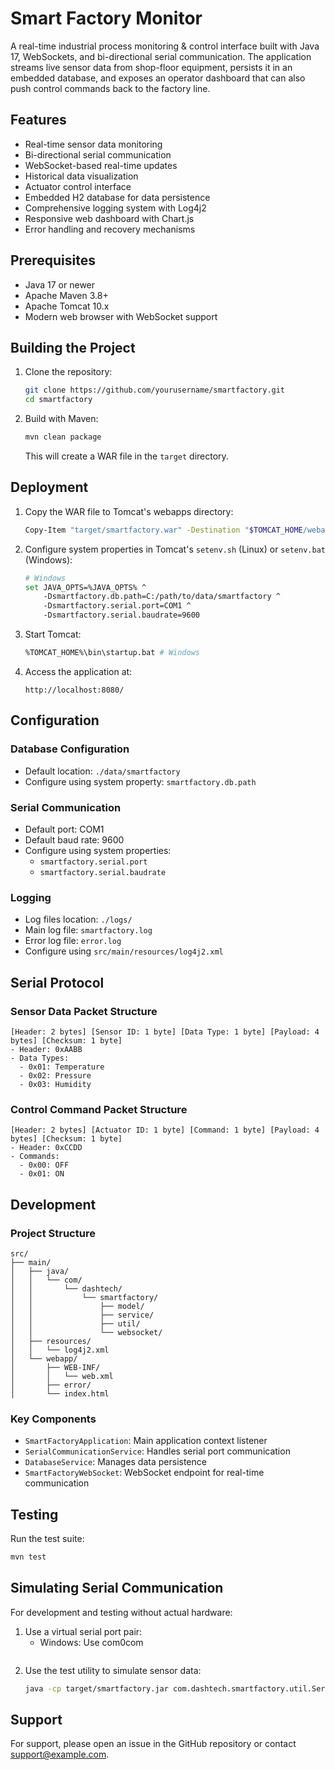 # Smart Factory Monitor

A real-time industrial process monitoring & control interface built with Java 17, WebSockets, and bi-directional serial communication. The application streams live sensor data from shop-floor equipment, persists it in an embedded database, and exposes an operator dashboard that can also push control commands back to the factory line.

## Features

- Real-time sensor data monitoring 
- Bi-directional serial communication
- WebSocket-based real-time updates
- Historical data visualization
- Actuator control interface
- Embedded H2 database for data persistence
- Comprehensive logging system with Log4j2
- Responsive web dashboard with Chart.js
- Error handling and recovery mechanisms

## Prerequisites

- Java 17 or newer
- Apache Maven 3.8+
- Apache Tomcat 10.x
- Modern web browser with WebSocket support

## Building the Project

1. Clone the repository:
   ```bash
   git clone https://github.com/yourusername/smartfactory.git
   cd smartfactory
   ```

2. Build with Maven:
   ```bash
   mvn clean package
   ```

   This will create a WAR file in the `target` directory.

## Deployment

1. Copy the WAR file to Tomcat's webapps directory:
   ```bash
   Copy-Item "target/smartfactory.war" -Destination "$TOMCAT_HOME/webapps/ROOT.war" -Force
   ```

2. Configure system properties in Tomcat's `setenv.sh` (Linux) or `setenv.bat` (Windows):
   ```bash
   # Windows
   set JAVA_OPTS=%JAVA_OPTS% ^
       -Dsmartfactory.db.path=C:/path/to/data/smartfactory ^
       -Dsmartfactory.serial.port=COM1 ^
       -Dsmartfactory.serial.baudrate=9600
   ```

3. Start Tomcat:
   ```bash
   %TOMCAT_HOME%\bin\startup.bat # Windows
   ```

4. Access the application at:
   ```
   http://localhost:8080/
   ```

## Configuration

### Database Configuration
- Default location: `./data/smartfactory`
- Configure using system property: `smartfactory.db.path`

### Serial Communication
- Default port: COM1
- Default baud rate: 9600
- Configure using system properties:
  - `smartfactory.serial.port`
  - `smartfactory.serial.baudrate`

### Logging
- Log files location: `./logs/`
- Main log file: `smartfactory.log`
- Error log file: `error.log`
- Configure using `src/main/resources/log4j2.xml`

## Serial Protocol

### Sensor Data Packet Structure
```
[Header: 2 bytes] [Sensor ID: 1 byte] [Data Type: 1 byte] [Payload: 4 bytes] [Checksum: 1 byte]
- Header: 0xAABB
- Data Types:
  - 0x01: Temperature
  - 0x02: Pressure
  - 0x03: Humidity
```

### Control Command Packet Structure
```
[Header: 2 bytes] [Actuator ID: 1 byte] [Command: 1 byte] [Payload: 4 bytes] [Checksum: 1 byte]
- Header: 0xCCDD
- Commands:
  - 0x00: OFF
  - 0x01: ON
```

## Development

### Project Structure
```
src/
├── main/
│   ├── java/
│   │   └── com/
│   │       └── dashtech/
│   │           └── smartfactory/
│   │               ├── model/
│   │               ├── service/
│   │               ├── util/
│   │               └── websocket/
│   ├── resources/
│   │   └── log4j2.xml
│   └── webapp/
│       ├── WEB-INF/
│       │   └── web.xml
│       ├── error/
│       └── index.html
```

### Key Components
- `SmartFactoryApplication`: Main application context listener
- `SerialCommunicationService`: Handles serial port communication
- `DatabaseService`: Manages data persistence
- `SmartFactoryWebSocket`: WebSocket endpoint for real-time communication

## Testing

Run the test suite:
```bash
mvn test
```

## Simulating Serial Communication

For development and testing without actual hardware:

1. Use a virtual serial port pair:
   - Windows: Use com0com
   ```bash

2. Use the test utility to simulate sensor data:
   ```bash
   java -cp target/smartfactory.jar com.dashtech.smartfactory.util.SerialSimulator
   

## Support

For support, please open an issue in the GitHub repository or contact support@example.com.